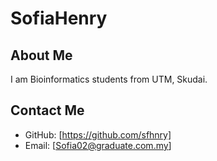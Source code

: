 # SofiaHenry

## About Me

I am Bioinformatics students from UTM, Skudai. 

## Contact Me

- GitHub: [https://github.com/sfhnry]
- Email: [Sofia02@graduate.com.my]

